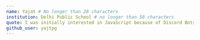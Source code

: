 ```yaml
---
name: Yajat # No longer than 28 characters
institution: Delhi Public School # no longer than 58 characters
quote: I was initially interested in JavaScript because of Discord Bots.  # no longer than 100 characters, avoid using quotes(") to guarantee the format remains the same.
github_user: yajtpg
---
```

